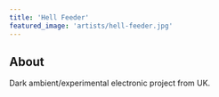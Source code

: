 ```yaml
---
title: 'Hell Feeder'
featured_image: 'artists/hell-feeder.jpg'
---
```


## About

Dark ambient/experimental electronic project from UK.
